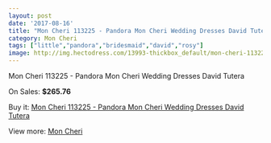 ```yaml
---
layout: post
date: '2017-08-16'
title: "Mon Cheri 113225 - Pandora Mon Cheri Wedding Dresses David Tutera"
category: Mon Cheri
tags: ["little","pandora","bridesmaid","david","rosy"]
image: http://img.hectodress.com/13993-thickbox_default/mon-cheri-113225-pandora-mon-cheri-wedding-dresses-david-tutera.jpg
---
```

Mon Cheri 113225 - Pandora Mon Cheri Wedding Dresses David Tutera

On Sales: **$265.76**
<a href="https://www.hectodress.com/mon-cheri/6802-mon-cheri-113225-pandora-mon-cheri-wedding-dresses-david-tutera.html"><amp-img layout="responsive" width="600" height="600" src="//img.hectodress.com/13993-thickbox_default/mon-cheri-113225-pandora-mon-cheri-wedding-dresses-david-tutera.jpg" alt="Mon Cheri 113225 - Pandora Mon Cheri Wedding Dresses David Tutera 0" /></a>
<a href="https://www.hectodress.com/mon-cheri/6802-mon-cheri-113225-pandora-mon-cheri-wedding-dresses-david-tutera.html"><amp-img layout="responsive" width="600" height="600" src="//img.hectodress.com/13994-thickbox_default/mon-cheri-113225-pandora-mon-cheri-wedding-dresses-david-tutera.jpg" alt="Mon Cheri 113225 - Pandora Mon Cheri Wedding Dresses David Tutera 1" /></a>

Buy it: [Mon Cheri 113225 - Pandora Mon Cheri Wedding Dresses David Tutera](https://www.hectodress.com/mon-cheri/6802-mon-cheri-113225-pandora-mon-cheri-wedding-dresses-david-tutera.html "Mon Cheri 113225 - Pandora Mon Cheri Wedding Dresses David Tutera")

View more: [Mon Cheri](https://www.hectodress.com/118-mon-cheri "Mon Cheri")